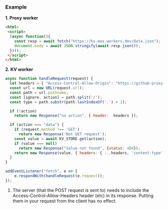 

### Example

**1. Proxy worker**
```html
<html>
 <script>
  (async function(){
    const resp = await fetch("https://kv.max.workers.dev/data.json");
    document.body = await JSON.stringify(await resp.json());
  })();
 </script>
</html>
```



**2. KV worker**
```javascript
async function handleRequest(request) {
  let headers = { "Access-Control-Allow-Origin": "https://github-proxy.maksgalochkin2.workers.dev" };
  const url = new URL(request.url);
  const path = url.pathname;
  const [ignore, action] = path.split('/');
  const type = path.substr(path.lastIndexOf('.') + 1);

  if (!action)
    return new Response("no action", { header:  headers });

  if (action === "data") {
    if (request.method !== 'GET')
      return new Response('Not GET request');
    const value = await KV_STORE.get(action);
    if (value === null) 
      return new Response("Value not found", {status: 404});
    return new Response(value, { headers: { ...headers, 'content-type': 'application/'+ type }});
  }   
}

addEventListener("fetch", e => {
    e.respondWith(handleRequest(e.request));
});
```

1. The server (that the POST request is sent to) needs to include the Access-Control-Allow-Headers header (etc) in its response. Putting them in your request from the client has no effect.
